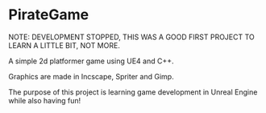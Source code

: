# PirateGame
NOTE:
DEVELOPMENT STOPPED, THIS WAS A GOOD FIRST PROJECT TO LEARN A LITTLE BIT, NOT MORE.

A simple 2d platformer game using UE4 and C++.

Graphics are made in Incscape, Spriter and Gimp.

The purpose of this project is learning game development in Unreal Engine while also having fun!
